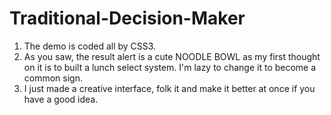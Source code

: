 Traditional-Decision-Maker
==========================

1. The demo is coded all by CSS3.
2. As you saw, the result alert is a cute NOODLE BOWL as my first thought on it is to built a lunch select system. I'm lazy to change it to become a common sign.
3. I just made a creative interface, folk it and make it better at once if you have a good idea.